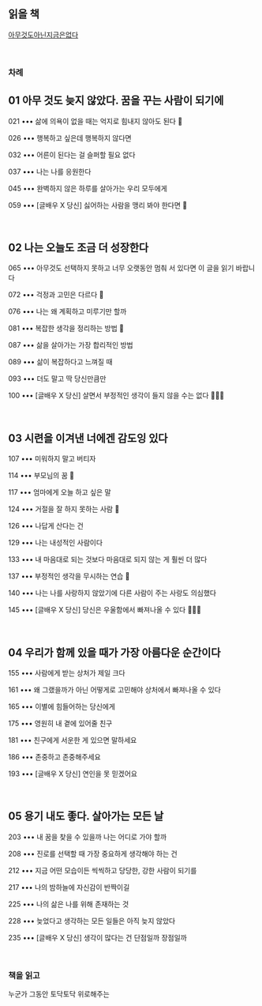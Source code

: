 
## 읽을 책 

[아무것도아닌지금은없다](http://www.yes24.com/Product/Goods/44178849?pid=123487&cosemkid=go15014628167819901&gclid=Cj0KCQjwl_SHBhCQARIsAFIFRVXUphmEED1xURx8uiZCO-wmKJX_j8MPHDbIiscM1MoWi434Kumy3eoaAnvgEALw_wcB)

<br>

### 차례

## 01 아무 것도 늦지 않았다. 꿈을 꾸는 사람이 되기에

021 ••• 삶에 의욕이 없을 때는 억지로 힘내지 않아도 된다 🌼

026 ••• 행복하고 싶은데 행복하지 않다면

032 ••• 어른이 된다는 걸 슬퍼할 필요 없다 

037 ••• 나는 나를 응원한다

045 ••• 완벽하지 않은 하루를 살아가는 우리 모두에게

059 ••• [글배우 X 당신] 싫어하는 사람을 맹리 봐야 한다면 🌼

<br>

## 02 나는 오늘도 조금 더 성장한다

065 ••• 아무것도 선택하지 못하고 너무 오랫동안 멈춰 서 있다면 이 글을 읽기 바랍니다

072 ••• 걱정과 고민은 다르다 🌼

076 ••• 나는 왜 계획하고 미루기만 할까

081 ••• 복잡한 생각을 정리하는 방법 🌼

087 ••• 삶을 살아가는 가장 합리적인 방법

089 ••• 삶이 복잡하다고 느껴질 때

093 ••• 더도 말고 딱 당신만큼만

100 ••• [글배우 X 당신] 살면서 부정적인 생각이 들지 않을 수는 없다 🌼🌼🌼

<br>

## 03 시련을 이겨낸 너에겐 감도잉 있다

107 ••• 미워하지 말고 버티자

114 ••• 부모님의 꿈 🌼

117 ••• 엄마에게 오늘 하고 싶은 말

124 ••• 거절을 잘 하지 못하는 사람 🌼

126 ••• 나답게 산다는 건

129 ••• 나는 내성적인 사람이다

133 ••• 내 마음대로 되는 것보다 마음대로 되지 않는 게 훨씬 더 많다

137 ••• 부정적인 생각을 무시하는 연습 🌼

140 ••• 나는 나를 사랑하지 않았기에 다른 사람이 주는 사랑도 의심했다

145 ••• [글배우 X 당신] 당신은 우울함에서 빠져나올 수 있다 🌼🌼🌼

<br>

## 04 우리가 함께 있을 때가 가장 아름다운 순간이다

155 ••• 사람에게 받는 상처가 제일 크다

161 ••• 왜 그랬을까가 아닌 어떻게로 고민해야 상처에서 빠져나올 수 있다

165 ••• 이별에 힘들어하는 당신에게

175 ••• 영원히 내 곁에 있어줄 친구

181 ••• 친구에게 서운한 게 있으면 말하세요

186 ••• 존중하고 존중해주세요

193 ••• [글배우 X 당신] 연인을 못 믿겠어요

<br>

## 05 용기 내도 좋다. 살아가는 모든 날

203 ••• 내 꿈을 찾을 수 있을까 나는 어디로 가야 할까

208 ••• 진로를 선택할 때 가장 중요하게 생각해야 하는 건

212 ••• 지금 어떤 모습이든 씩씩하고 당당한, 강한 사람이 되기를

217 ••• 나의 밤하늘에 자신감이 반짝이길

225 ••• 나의 삶은 나를 위해 존재하는 것

228 ••• 늦었다고 생각하는 모든 일들은 아직 늦지 않았다

235 ••• [글배우 X 당신] 생각이 많다는 건 단점일까 장점일까

<br>


### 책을 읽고

누군가 그동안 토닥토닥 위로해주는 
